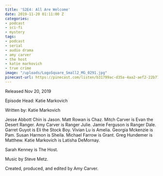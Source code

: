 ```yaml
---
title: 'S2E4: All Are Welcome'
date: 2019-11-20 01:11:00 Z
categories:
- podcast
- sci-fi
- mystery
tags:
- podcast
- serial
- audio drama
- amy carver
- the host
- katie markovich
- true crime
image: "/uploads/LogoSquare_Small2_MG_0291.jpg"
pinecast-url: https://pinecast.com/listen/b31799ac-d35a-4aa2-aef2-22b7773b827e.mp3
---
```


Released Nov 20, 2019

Episode Head: Katie Markovich

Written by: Katie Markovich

Jesse Abbott Chin is Jason. 
Matt Rowan is Chaz. 
Mitch Carver is Evan the Desert Ranger. 
Amy Carver is Ranger Julie. 
Jamie Ferguson is Ranger Dale. 
Garret Guyot is Eli the Stock Boy. 
Vivian Lu is Amelia. 
Georgia Mckenzie is Pam. 
Susan Harmon is Sheila. 
Michael Farrow is Grant. 
Greg Hundemer is Matthew. 
Katie Markovich is Latisha DeMornay.

Sarah Kenney is The Host.

Music by Steve Metz.

Created, produced, and edited by Amy Carver.
